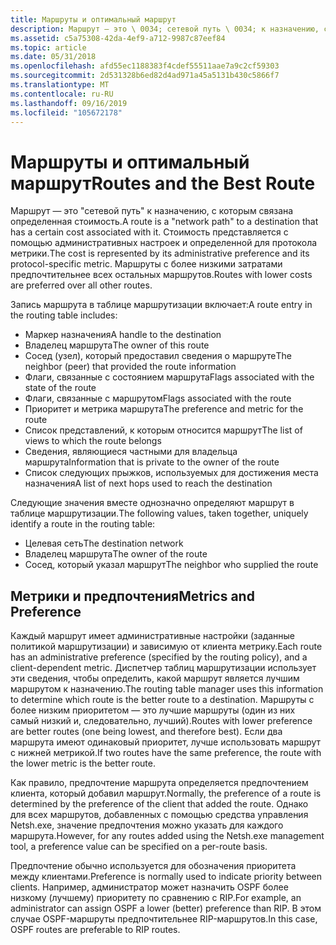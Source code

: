 ```yaml
---
title: Маршруты и оптимальный маршрут
description: Маршрут — это \ 0034; сетевой путь \ 0034; к назначению, связанному с определенными затратами. Стоимость представляется с помощью административных настроек и определенной для протокола метрики. Маршруты с более низкими затратами предпочтительнее всех остальных маршрутов.
ms.assetid: c5a75308-42da-4ef9-a712-9987c87eef84
ms.topic: article
ms.date: 05/31/2018
ms.openlocfilehash: afd55ec1188383f4cdef55511aae7a9c2cf59303
ms.sourcegitcommit: 2d531328b6ed82d4ad971a45a5131b430c5866f7
ms.translationtype: MT
ms.contentlocale: ru-RU
ms.lasthandoff: 09/16/2019
ms.locfileid: "105672178"
---
```

# <a name="routes-and-the-best-route"></a><span data-ttu-id="e20b4-105">Маршруты и оптимальный маршрут</span><span class="sxs-lookup"><span data-stu-id="e20b4-105">Routes and the Best Route</span></span>

<span data-ttu-id="e20b4-106">Маршрут — это "сетевой путь" к назначению, с которым связана определенная стоимость.</span><span class="sxs-lookup"><span data-stu-id="e20b4-106">A route is a "network path" to a destination that has a certain cost associated with it.</span></span> <span data-ttu-id="e20b4-107">Стоимость представляется с помощью административных настроек и определенной для протокола метрики.</span><span class="sxs-lookup"><span data-stu-id="e20b4-107">The cost is represented by its administrative preference and its protocol-specific metric.</span></span> <span data-ttu-id="e20b4-108">Маршруты с более низкими затратами предпочтительнее всех остальных маршрутов.</span><span class="sxs-lookup"><span data-stu-id="e20b4-108">Routes with lower costs are preferred over all other routes.</span></span>

<span data-ttu-id="e20b4-109">Запись маршрута в таблице маршрутизации включает:</span><span class="sxs-lookup"><span data-stu-id="e20b4-109">A route entry in the routing table includes:</span></span>

-   <span data-ttu-id="e20b4-110">Маркер назначения</span><span class="sxs-lookup"><span data-stu-id="e20b4-110">A handle to the destination</span></span>
-   <span data-ttu-id="e20b4-111">Владелец маршрута</span><span class="sxs-lookup"><span data-stu-id="e20b4-111">The owner of this route</span></span>
-   <span data-ttu-id="e20b4-112">Сосед (узел), который предоставил сведения о маршруте</span><span class="sxs-lookup"><span data-stu-id="e20b4-112">The neighbor (peer) that provided the route information</span></span>
-   <span data-ttu-id="e20b4-113">Флаги, связанные с состоянием маршрута</span><span class="sxs-lookup"><span data-stu-id="e20b4-113">Flags associated with the state of the route</span></span>
-   <span data-ttu-id="e20b4-114">Флаги, связанные с маршрутом</span><span class="sxs-lookup"><span data-stu-id="e20b4-114">Flags associated with the route</span></span>
-   <span data-ttu-id="e20b4-115">Приоритет и метрика маршрута</span><span class="sxs-lookup"><span data-stu-id="e20b4-115">The preference and metric for the route</span></span>
-   <span data-ttu-id="e20b4-116">Список представлений, к которым относится маршрут</span><span class="sxs-lookup"><span data-stu-id="e20b4-116">The list of views to which the route belongs</span></span>
-   <span data-ttu-id="e20b4-117">Сведения, являющиеся частными для владельца маршрута</span><span class="sxs-lookup"><span data-stu-id="e20b4-117">Information that is private to the owner of the route</span></span>
-   <span data-ttu-id="e20b4-118">Список следующих прыжков, используемых для достижения места назначения</span><span class="sxs-lookup"><span data-stu-id="e20b4-118">A list of next hops used to reach the destination</span></span>

<span data-ttu-id="e20b4-119">Следующие значения вместе однозначно определяют маршрут в таблице маршрутизации.</span><span class="sxs-lookup"><span data-stu-id="e20b4-119">The following values, taken together, uniquely identify a route in the routing table:</span></span>

-   <span data-ttu-id="e20b4-120">Целевая сеть</span><span class="sxs-lookup"><span data-stu-id="e20b4-120">The destination network</span></span>
-   <span data-ttu-id="e20b4-121">Владелец маршрута</span><span class="sxs-lookup"><span data-stu-id="e20b4-121">The owner of the route</span></span>
-   <span data-ttu-id="e20b4-122">Сосед, который указал маршрут</span><span class="sxs-lookup"><span data-stu-id="e20b4-122">The neighbor who supplied the route</span></span>

## <a name="metrics-and-preference"></a><span data-ttu-id="e20b4-123">Метрики и предпочтения</span><span class="sxs-lookup"><span data-stu-id="e20b4-123">Metrics and Preference</span></span>

<span data-ttu-id="e20b4-124">Каждый маршрут имеет административные настройки (заданные политикой маршрутизации) и зависимую от клиента метрику.</span><span class="sxs-lookup"><span data-stu-id="e20b4-124">Each route has an administrative preference (specified by the routing policy), and a client-dependent metric.</span></span> <span data-ttu-id="e20b4-125">Диспетчер таблиц маршрутизации использует эти сведения, чтобы определить, какой маршрут является лучшим маршрутом к назначению.</span><span class="sxs-lookup"><span data-stu-id="e20b4-125">The routing table manager uses this information to determine which route is the better route to a destination.</span></span> <span data-ttu-id="e20b4-126">Маршруты с более низким приоритетом — это лучшие маршруты (один из них самый низкий и, следовательно, лучший).</span><span class="sxs-lookup"><span data-stu-id="e20b4-126">Routes with lower preference are better routes (one being lowest, and therefore best).</span></span> <span data-ttu-id="e20b4-127">Если два маршрута имеют одинаковый приоритет, лучше использовать маршрут с нижней метрикой.</span><span class="sxs-lookup"><span data-stu-id="e20b4-127">If two routes have the same preference, the route with the lower metric is the better route.</span></span>

<span data-ttu-id="e20b4-128">Как правило, предпочтение маршрута определяется предпочтением клиента, который добавил маршрут.</span><span class="sxs-lookup"><span data-stu-id="e20b4-128">Normally, the preference of a route is determined by the preference of the client that added the route.</span></span> <span data-ttu-id="e20b4-129">Однако для всех маршрутов, добавленных с помощью средства управления Netsh.exe, значение предпочтения можно указать для каждого маршрута.</span><span class="sxs-lookup"><span data-stu-id="e20b4-129">However, for any routes added using the Netsh.exe management tool, a preference value can be specified on a per-route basis.</span></span>

<span data-ttu-id="e20b4-130">Предпочтение обычно используется для обозначения приоритета между клиентами.</span><span class="sxs-lookup"><span data-stu-id="e20b4-130">Preference is normally used to indicate priority between clients.</span></span> <span data-ttu-id="e20b4-131">Например, администратор может назначить OSPF более низкому (лучшему) приоритету по сравнению с RIP.</span><span class="sxs-lookup"><span data-stu-id="e20b4-131">For example, an administrator can assign OSPF a lower (better) preference than RIP.</span></span> <span data-ttu-id="e20b4-132">В этом случае OSPF-маршруты предпочтительнее RIP-маршрутов.</span><span class="sxs-lookup"><span data-stu-id="e20b4-132">In this case, OSPF routes are preferable to RIP routes.</span></span>

 

 




